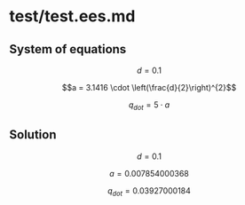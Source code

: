 # test/test.ees.md

## System of equations

$$d = 0.1$$

$$a = 3.1416 \cdot \left(\frac{d}{2}\right)^{2}$$

$$q_{dot} = 5 \cdot a$$

## Solution

$$d = 0.1$$

$$a = 0.007854000368$$

$$q_{dot} = 0.03927000184$$


